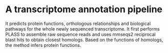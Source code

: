 # A transcriptome annotation pipeline
It predicts protein functions, orthologous relationships and biological pathways for the whole newly sequenced transcriptome.
It first performs PLASS to assemble raw sequence reads and uses mmseqs2 reciprocal blast hits to obtain closest homologs.
Based on the functions of homologs, the method infers protein functions.


